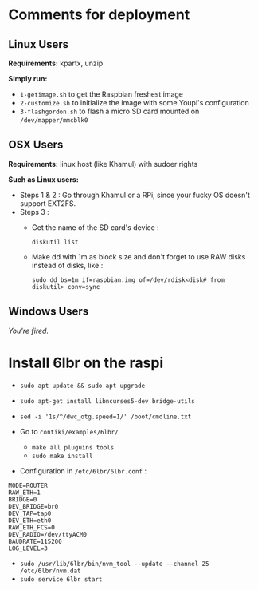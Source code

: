 # Comments for deployment

## Linux Users

**Requirements:** kpartx, unzip

**Simply run:**

* ```1-getimage.sh``` to get the Raspbian freshest image
* ```2-customize.sh``` to initialize the image with some Youpi's configuration
* ```3-flashgordon.sh``` to flash a micro SD card mounted on ```/dev/mapper/mmcblk0```



## OSX Users

**Requirements:** linux host (like Khamul) with sudoer rights

**Such as Linux users:**
* Steps 1 & 2 : Go through Khamul or a RPi, since your fucky OS doesn't support EXT2FS.
* Steps 3 :
  * Get the name of the SD card's device :

    ```diskutil list```

  * Make dd with 1m as block size and don't forget to use RAW disks instead of disks, like :

    ```sudo dd bs=1m if=raspbian.img of=/dev/rdisk<disk# from diskutil> conv=sync```


## Windows Users

*You're fired.*

# Install 6lbr on the raspi

* ``` sudo apt update && sudo apt upgrade ```
* ``` sudo apt-get install libncurses5-dev bridge-utils ```
* ``` sed -i '1s/^/dwc_otg.speed=1/' /boot/cmdline.txt ```

* Go to ```contiki/examples/6lbr/```
  * ``` make all pluguins tools ```
  * ``` sudo make install ```

* Configuration in ``` /etc/6lbr/6lbr.conf ``` :
```
MODE=ROUTER
RAW_ETH=1
BRIDGE=0
DEV_BRIDGE=br0
DEV_TAP=tap0
DEV_ETH=eth0
RAW_ETH_FCS=0
DEV_RADIO=/dev/ttyACM0
BAUDRATE=115200
LOG_LEVEL=3
```

* ``` sudo /usr/lib/6lbr/bin/nvm_tool --update --channel 25 /etc/6lbr/nvm.dat ```
* ``` sudo service 6lbr start ```

